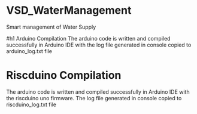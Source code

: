 # VSD_WaterManagement
Smart management of Water Supply 

#h1 Arduino Compilation
The arduino code is written and compiled successfully in Arduino IDE with the log file generated in console copied to arduino_log.txt file

# Riscduino Compilation
The arduino code is written and compiled successfully in Arduino IDE with the riscduino uno firmware. The log file generated in console copied to riscduino_log.txt file
